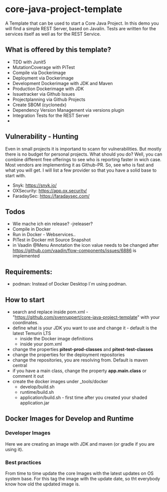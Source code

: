 # core-java-project-template

A Template that can be used to start a Core Java Project.
In this demo you will find a simple REST Server, based on Javalin.
Tests are written for the services itself as well as for the REST Service.

## What is offered by this template?

* TDD with Junit5
* MutationCoverage with PiTest
* Compile via Dockerimage
* Deployment via Dockerimage
* Development Dockerimage with JDK and Maven
* Production Dockerimage with JDK
* Issuetracker via Github Issues
* Projectplanning via Github Projects
* Create SBOM (cyclonedx)
* Dependency Version Management via versions plugin
* Integration Tests for the REST Server
*

## Vulnerability - Hunting

Even in small projects it is importand to scann for vulnerabilities.
But mostly there is no budget for personal projects.
What should you do? Well, you can combine different free offerings
to see who is reporting faster in wich case. Most vendors are implementing it as Github-PR.
So, see who is fast and what you will get.
I will list a few provider so that you have a solid base to start with.

* Snyk: https://snyk.io/
* OXSecurity: https://app.ox.security/
* FaradaySec: https://faradaysec.com/

## Todos

* Wie mache ich ein release? -jreleaser?
* Compile in Docker
* Run in Docker - Webservices..
* PiTest in Docker mit Source Snapshot
* in Vaadin @Menu Annotation the icon value needs to be changed after https://github.com/vaadin/flow-components/issues/6886 is implemented

## Requirements:

- podman: Instead of Docker Desktop I´m using podman.

## How to start

* search and replace inside pom.xml - "https://github.com/svenruppert/core-java-project-template" with your coordinates.
* define what is your JDK you want to use and change it - default is the latest Temurin LTS
  * inside the Docker image definitions
  * inside your pom.xml
* change the properties **pitest-prod-classes** and **pitest-test-classes**
* change the properties for the deployment repositories
* change the repositories, you are resolving from. Default is maven central
* if you have a main class, change the property **app.main.class** or comment it out
* create the docker images under _tools/docker
  * develop/build.sh
  * runtime/build.sh
  * application/build.sh - first time after you created your shaded application.jar

## Docker Images for Develop and Runtime

### Developer Images

Here we are creating an image with JDK and maven (or gradle if you are using it).

### Best practices

From time to time update the core Images with the latest updates on OS system base.
For this tag the image with the update date, so tht everybody know how old the updated
image is.
